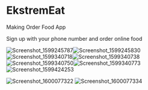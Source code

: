 # EkstremEat
Making Order Food App

Sign up with your phone number and order online food



![Screenshot_1599245787](https://user-images.githubusercontent.com/44701013/92276805-01540000-eef2-11ea-8fce-c9703b7a6a21.png)![Screenshot_1599245830](https://user-images.githubusercontent.com/44701013/92276808-01ec9680-eef2-11ea-8777-1bf68e60a07e.png)
![Screenshot_1599340718](https://user-images.githubusercontent.com/44701013/92313683-c1af1600-efce-11ea-8363-2648538242fe.png)![Screenshot_1599340738](https://user-images.githubusercontent.com/44701013/92313684-c2e04300-efce-11ea-8d58-112f4b7d4f21.png)![Screenshot_1599340750](https://user-images.githubusercontent.com/44701013/92313685-c378d980-efce-11ea-89a5-5ebade87acef.png)![Screenshot_1599340773](https://user-images.githubusercontent.com/44701013/92313686-c4117000-efce-11ea-9d77-487030a39037.png)![Screenshot_1599424253](https://user-images.githubusercontent.com/44701013/92334811-9b05e380-f091-11ea-953c-ba0037802ac1.png)

![Screenshot_1600077322](https://user-images.githubusercontent.com/44701013/93071851-f4b57180-f680-11ea-8031-0de8f424ad4e.png)
![Screenshot_1600077334](https://user-images.githubusercontent.com/44701013/93071854-f5e69e80-f680-11ea-8917-1095a579145a.png)






